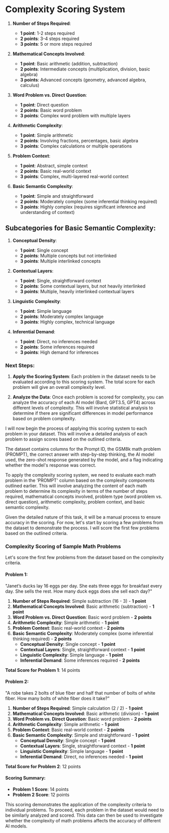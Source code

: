 # Complexity Scoring System

1. **Number of Steps Required**:
    - **1 point**: 1-2 steps required
    - **2 points**: 3-4 steps required
    - **3 points**: 5 or more steps required

2. **Mathematical Concepts Involved**:
    - **1 point**: Basic arithmetic (addition, subtraction)
    - **2 points**: Intermediate concepts (multiplication, division, basic algebra)
    - **3 points**: Advanced concepts (geometry, advanced algebra, calculus)

3. **Word Problem vs. Direct Question**:
    - **1 point**: Direct question
    - **2 points**: Basic word problem
    - **3 points**: Complex word problem with multiple layers

4. **Arithmetic Complexity**:
    - **1 point**: Simple arithmetic
    - **2 points**: Involving fractions, percentages, basic algebra
    - **3 points**: Complex calculations or multiple operations

5. **Problem Context**:
    - **1 point**: Abstract, simple context
    - **2 points**: Basic real-world context
    - **3 points**: Complex, multi-layered real-world context

6. **Basic Semantic Complexity**:
    - **1 point**: Simple and straightforward
    - **2 points**: Moderately complex (some inferential thinking required)
    - **3 points**: Highly complex (requires significant inference and understanding of context)

## Subcategories for Basic Semantic Complexity:

1. **Conceptual Density**:
    - **1 point**: Single concept
    - **2 points**: Multiple concepts but not interlinked
    - **3 points**: Multiple interlinked concepts

2. **Contextual Layers**:
    - **1 point**: Single, straightforward context
    - **2 points**: Some contextual layers, but not heavily interlinked
    - **3 points**: Multiple, heavily interlinked contextual layers

3. **Linguistic Complexity**:
    - **1 point**: Simple language
    - **2 points**: Moderately complex language
    - **3 points**: Highly complex, technical language

4. **Inferential Demand**:
    - **1 point**: Direct, no inferences needed
    - **2 points**: Some inferences required
    - **3 points**: High demand for inferences

### Next Steps:
1. **Apply the Scoring System**: Each problem in the dataset needs to be evaluated according to this scoring system. The total score for each problem will give an overall complexity level.

2. **Analyze the Data**: Once each problem is scored for complexity, you can analyze the accuracy of each AI model (Bard, GPT3.5, GPT4) across different levels of complexity. This will involve statistical analysis to determine if there are significant differences in model performance based on problem complexity.

I will now begin the process of applying this scoring system to each problem in your dataset. This will involve a detailed analysis of each problem to assign scores based on the outlined criteria.

The dataset contains columns for the Prompt ID, the GSM8k math problem (PROMPT), the correct answer with step-by-step thinking, the AI model used, the zero-shot response generated by the model, and a flag indicating whether the model's response was correct.

To apply the complexity scoring system, we need to evaluate each math problem in the 'PROMPT' column based on the complexity components outlined earlier. This will involve analyzing the content of each math problem to determine its complexity in terms of the number of steps required, mathematical concepts involved, problem type (word problem vs. direct question), arithmetic complexity, problem context, and basic semantic complexity.

Given the detailed nature of this task, it will be a manual process to ensure accuracy in the scoring. For now, let's start by scoring a few problems from the dataset to demonstrate the process. I will score the first few problems based on the outlined criteria.

### Complexity Scoring of Sample Math Problems

Let's score the first few problems from the dataset based on the complexity criteria. 

#### Problem 1: 
"Janet’s ducks lay 16 eggs per day. She eats three eggs for breakfast every day. She sells the rest. How many duck eggs does she sell each day?"

1. **Number of Steps Required**: Simple subtraction (16 - 3) - **1 point**
2. **Mathematical Concepts Involved**: Basic arithmetic (subtraction) - **1 point**
3. **Word Problem vs. Direct Question**: Basic word problem - **2 points**
4. **Arithmetic Complexity**: Simple arithmetic - **1 point**
5. **Problem Context**: Basic real-world context - **2 points**
6. **Basic Semantic Complexity**: Moderately complex (some inferential thinking required) - **2 points**
    - **Conceptual Density**: Single concept - **1 point**
    - **Contextual Layers**: Single, straightforward context - **1 point**
    - **Linguistic Complexity**: Simple language - **1 point**
    - **Inferential Demand**: Some inferences required - **2 points**

**Total Score for Problem 1**: 14 points

#### Problem 2: 
"A robe takes 2 bolts of blue fiber and half that number of bolts of white fiber. How many bolts of white fiber does it take?"

1. **Number of Steps Required**: Simple calculation (2 / 2) - **1 point**
2. **Mathematical Concepts Involved**: Basic arithmetic (division) - **1 point**
3. **Word Problem vs. Direct Question**: Basic word problem - **2 points**
4. **Arithmetic Complexity**: Simple arithmetic - **1 point**
5. **Problem Context**: Basic real-world context - **2 points**
6. **Basic Semantic Complexity**: Simple and straightforward - **1 point**
    - **Conceptual Density**: Single concept - **1 point**
    - **Contextual Layers**: Single, straightforward context - **1 point**
    - **Linguistic Complexity**: Simple language - **1 point**
    - **Inferential Demand**: Direct, no inferences needed - **1 point**

**Total Score for Problem 2**: 12 points

#### Scoring Summary:
- **Problem 1 Score**: 14 points
- **Problem 2 Score**: 12 points

This scoring demonstrates the application of the complexity criteria to individual problems. To proceed, each problem in the dataset would need to be similarly analyzed and scored. This data can then be used to investigate whether the complexity of math problems affects the accuracy of different AI models.
